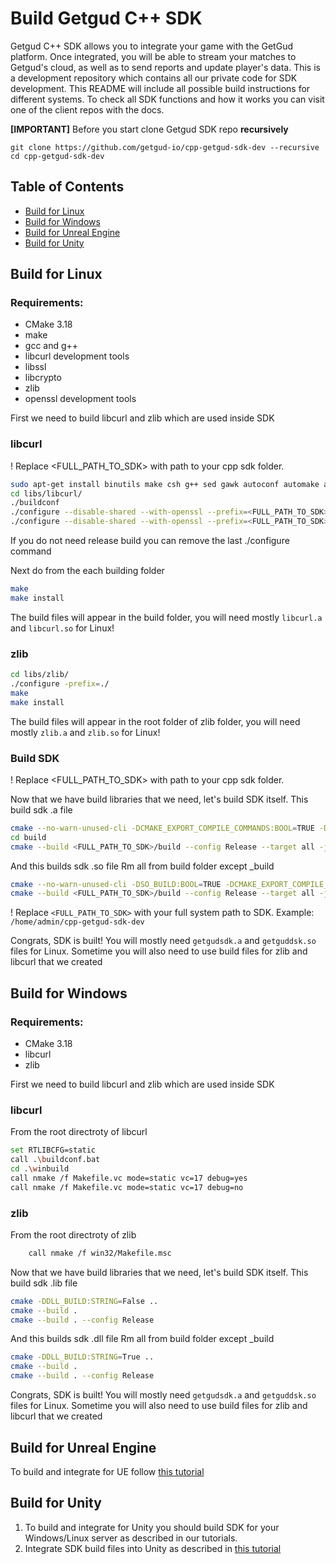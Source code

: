 # Build Getgud C++ SDK

Getgud C++ SDK allows you to integrate your game with the GetGud platform. Once integrated, you will be able to stream your matches to Getgud's cloud, as well as to send reports and update player's data. This is a development repository which contains all our private code for SDK development. This README will include all possible build instructions for different systems. To check all SDK functions and how it works you can visit one of the client repos with the docs.


<b>[IMPORTANT]</b> Before you start clone Getgud SDK repo **recursively**
```
git clone https://github.com/getgud-io/cpp-getgud-sdk-dev --recursive
cd cpp-getgud-sdk-dev
```

## Table of Contents

- [Build for Linux](https://github.com/getgud-io/getgud-docs/blob/main/1-Integrations/cpp-build-instructions.md#build-for-linux)
- [Build for Windows](https://github.com/getgud-io/getgud-docs/blob/main/1-Integrations/cpp-build-instructions.md#build-for-windows)
- [Build for Unreal Engine](https://github.com/getgud-io/getgud-docs/blob/main/1-Integrations/cpp-build-instructions.md#build-for-unreal-engine)
- [Build for Unity](https://github.com/getgud-io/getgud-docs/blob/main/1-Integrations/cpp-build-instructions.md#build-for-unity)

## Build for Linux

### Requirements:
- CMake 3.18
- make
- gcc and g++
- libcurl development tools
- libssl
- libcrypto
- zlib
- openssl development tools

First we need to build libcurl and zlib which are used inside SDK

### libcurl

! Replace <FULL_PATH_TO_SDK> with path to your cpp sdk folder.

```bash *Debian*
sudo apt-get install binutils make csh g++ sed gawk autoconf automake autotools-dev shtool libtool curl cmake libssl-dev libpsl-dev
cd libs/libcurl/
./buildconf
./configure --disable-shared --with-openssl --prefix=<FULL_PATH_TO_SDK>/libs/libcurl/builds/libcurl-x64-debug-static --enable-debug
./configure --disable-shared --with-openssl --prefix=<FULL_PATH_TO_SDK>/libs/libcurl/builds/libcurl-x64-release-static
```
If you do not need release build you can remove the last ./configure command

Next do from the each building folder
```bash
make
make install
```
The build files will appear in the build folder, you will need mostly `libcurl.a` and `libcurl.so` for Linux!


### zlib
```bash
cd libs/zlib/
./configure -prefix=./
make
make install 
```

The build files will appear in the root folder of zlib folder, you will need mostly `zlib.a` and `zlib.so` for Linux! 


### Build SDK

! Replace <FULL_PATH_TO_SDK> with path to your cpp sdk folder.


Now that we have build libraries that we need, let's build SDK itself.
This build sdk .a file
```bash
cmake --no-warn-unused-cli -DCMAKE_EXPORT_COMPILE_COMMANDS:BOOL=TRUE -DCMAKE_BUILD_TYPE:STRING=Release -DCMAKE_C_COMPILER:FILEPATH=/usr/bin/gcc -DCMAKE_CXX_COMPILER:FILEPATH=/usr/bin/g++ -SFULL_PATH_TO_SDK -B<FULL_PATH_TO_SDK>/build -G "Unix Makefiles"
cd build 
cmake --build <FULL_PATH_TO_SDK>/build --config Release --target all -j 4 --
```

And this builds sdk .so file
Rm all from build folder except _build

```bash
cmake --no-warn-unused-cli -DSO_BUILD:BOOL=TRUE -DCMAKE_EXPORT_COMPILE_COMMANDS:BOOL=TRUE -DCMAKE_BUILD_TYPE:STRING=Release -DCMAKE_C_COMPILER:FILEPATH=/usr/bin/gcc -DCMAKE_CXX_COMPILER:FILEPATH=/usr/bin/g++ -SFULL_PATH_TO_SDK -B<FULL_PATH_TO_SDK>/build -G "Unix Makefiles"
cmake --build <FULL_PATH_TO_SDK>/build --config Release --target all -j 4 --
```

! Replace `<FULL_PATH_TO_SDK>` with your full system path to SDK. Example: `/home/admin/cpp-getgud-sdk-dev`

Congrats, SDK is built! You will mostly need `getgudsdk.a` and `getguddsk.so` files for Linux. Sometime you will also need to use build files for zlib and libcurl that we created
 
## Build for Windows

### Requirements:
- CMake 3.18
- libcurl
- zlib

First we need to build libcurl and zlib which are used inside SDK

### libcurl
From the root directroty of libcurl
```bash
set RTLIBCFG=static
call .\buildconf.bat
cd .\winbuild
call nmake /f Makefile.vc mode=static vc=17 debug=yes
call nmake /f Makefile.vc mode=static vc=17 debug=no
```

### zlib
From the root directroty of zlib
```bash
	call nmake /f win32/Makefile.msc
```

Now that we have build libraries that we need, let's build SDK itself.
This build sdk .lib file
```bash
cmake -DDLL_BUILD:STRING=False ..
cmake --build .
cmake --build . --config Release
```

And this builds sdk .dll file
Rm all from build folder except _build

```bash
cmake -DDLL_BUILD:STRING=True ..
cmake --build .
cmake --build . --config Release
```

Congrats, SDK is built! You will mostly need `getgudsdk.a` and `getguddsk.so` files for Linux. Sometime you will also need to use build files for zlib and libcurl that we created

## Build for Unreal Engine

To build and integrate for UE follow [this tutorial](https://github.com/getgud-io/getgud-docs/blob/main/1-Integrations/Unreal%20Engine/unreal-engine-integration.md)


## Build for Unity

1. To build and integrate for Unity you should build SDK for your Windows/Linux server as described in our tutorials.
2. Integrate SDK build files into Unity as described in [this tutorial](https://github.com/getgud-io/getgud-docs/blob/main/1-Integrations/Unity/unity-integration.md)


